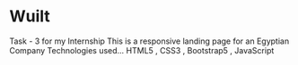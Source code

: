 # Wuilt
Task - 3 for my Internship  This is a responsive landing page for an Egyptian Company  Technologies used... HTML5 , CSS3 , Bootstrap5 , JavaScript 
